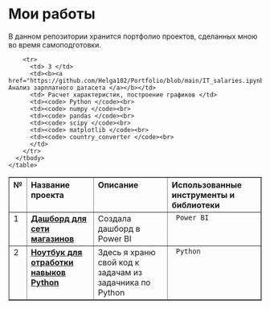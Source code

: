 <!DOCTYPE html>
<html>
  <head>
    <meta charset="utf-8">
    <h1> Мои работы </h1>
    <p> В данном репозитории хранится портфолио проектов, сделанных мною во время самоподготовки.</p>
  </head>
  <body>
    <table border="1" width="600">
      <thead valign="top" align="left"> 
        <tr>
          <th> № </th>
          <th> Название проекта </th>
          <th> Описание </th>
          <th> Использованные инструменты и библиотеки </th>
        </tr>
      </thead>
      <tbody valign="top">
        <tr>
          <td> 1 </td>
          <td><b><a href="https://disk.yandex.ru/i/_zJ3r5SQrSthJQ"> Дашборд для сети магазинов </a></b></td>
          <td> Создала дашборд в Power BI </td>
          <td><code> Power BI </code><br>
          </td>
        </tr>
        <tr>
          <td> 2 </td>
          <td><b><a href="https://github.com/Helga102/Portfolio/blob/main/%D0%97%D0%B0%D0%B4%D0%B0%D1%87%D0%BA%D0%B8%20%D0%BF%D0%BE%20Python.ipynb"> Ноутбук для отработки навыков Python </a></b></td>
          <td> Здесь я храню свой код к задачам из задачника по Python </td>
          <td><code> Python </code><br>
          </td>
        </tr>
        
        <tr>
          <td> 3 </td>
          <td><b><a href="https://github.com/Helga102/Portfolio/blob/main/IT_salaries.ipynb"> Анализ зарплатного датасета </a></b></td>
          <td> Расчет характеристик, построение графиков </td>
          <td><code> Python </code><br>
          <td><code> numpy </code><br>
          <td><code> pandas </code><br>
          <td><code> scipy </code><br>
          <td><code> matplotlib </code><br>
          <td><code> country_converter </code><br>
          </td>
        </tr>
      </tbody>
    </table>
